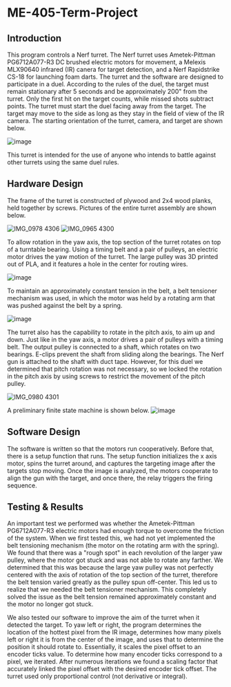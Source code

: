 # ME-405-Term-Project


## Introduction

This program controls a Nerf turret. The Nerf turret uses Ametek-Pittman PG6712A077-R3 DC brushed electric motors for movement, a Melexis MLX90640 infrared (IR) canera for target detection, and a Nerf Rapidstrike CS-18 for launching foam darts. The turret and the software are designed to participate in a duel. According to the rules of the duel, the target must remain stationary after 5 seconds and be approximately 200" from the turret. Only the first hit on the target counts, while missed shots subtract points. The turret must start the duel facing away from the target. The target may move to the side as long as they stay in the field of view of the IR camera. The starting orientation of the turret, camera, and target are shown below. 

![image](https://user-images.githubusercontent.com/91160149/226514788-aae2918d-4371-4c49-b76a-7a5b6c7b3d77.png)

This turret is intended for the use of anyone who intends to battle against other turrets using the same duel rules.

## Hardware Design

The frame of the turret is constructed of plywood and 2x4 wood planks, held together by screws.
Pictures of the entire turret assembly are shown below.

![IMG_0978 4306](https://user-images.githubusercontent.com/91160149/226517562-6e7b5019-93d5-45b8-b0d3-6c8df30d8273.jpg)
![IMG_0965 4300](https://user-images.githubusercontent.com/91160149/226517597-f2b2bd48-6b48-4603-8f99-092c77d7a852.jpg)

To allow rotation in the yaw axis, the top section of the turret rotates on top of a turntable bearing. Using a timing belt and a pair of pulleys, an electric motor drives the yaw motion of the turret. The large pulley was 3D printed out of PLA, and it features a hole in the center for routing wires.

![image](https://user-images.githubusercontent.com/91160149/226525194-70feef28-60af-4617-b5fe-60fd81dc53e9.png)


To maintain an approximately constant tension in the belt, a belt tensioner mechanism was used, in which the motor was held by a rotating arm that was pushed against the belt by a spring.

![image](https://user-images.githubusercontent.com/91160149/226522303-68ab5de8-ac42-4557-be9e-6a7a9c2abb6c.png)

The turret also has the capability to rotate in the pitch axis, to aim up and down. Just like in the yaw axis, a motor drives a pair of pulleys with a timing belt. The output pulley is connected to a shaft, which rotates on two bearings. E-clips prevent the shaft from sliding along the bearings. The Nerf gun is attached to the shaft with duct tape. However, for this duel we determined that pitch rotation was not necessary, so we locked the rotation in the pitch axis by using screws to restrict the movement of the pitch pulley.

![IMG_0980 4301](https://user-images.githubusercontent.com/91160149/226521803-4845d1dd-e31d-4bd3-93f4-d58bd758e9f7.jpg)


A preliminary finite state machine is shown below.
![image](https://user-images.githubusercontent.com/91160149/222659616-70aec763-9652-46c0-8a5b-9024be7f3c49.png)


## Software Design

The software is written so that the motors run cooperatively. Before that, there is a setup function that runs. The setup function initializes the x axis motor, spins the turret around, and captures the targeting image after the targets stop moving. Once the image is analyzed, the motors cooperate to align the gun with the target, and once there, the relay triggers the firing sequence.

## Testing & Results
An important test we performed was whether the Ametek-Pittman PG6712A077-R3 electric motors had enough torque to overcome the friction of the system. When we first tested this, we had not yet implemented the belt tensioning mechanism (the motor on the rotating arm with the spring). We found that there was a "rough spot" in each revolution of the larger yaw pulley, where the motor got stuck and was not able to rotate any farther. We determined that this was because the large yaw pulley was not perfectly centered with the axis of rotation of the top section of the turret, therefore the belt tension varied greatly as the pulley spun off-center. This led us to realize that we needed the belt tensioner mechanism. This completely solved the issue as the belt tension remained approximately constant and the motor no longer got stuck.

We also tested our software to improve the aim of the turret when it detected the target. To yaw left or right, the program determines the location of the hottest pixel from the IR image, determines how many pixels left or right it is from the center of the image, and uses that to determine the position it should rotate to. Essentially, it scales the pixel offset to an encoder ticks value. To determine how many encoder ticks correspond to a pixel, we iterated. After numerous iterations we found a scaling factor that accurately linked the pixel offset with the desired encoder tick offset.
The turret used only proportional control (not derivative or integral).
